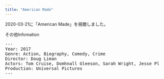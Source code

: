 ```yaml
---
title: "American Made"
---
```

2020-03-21に「American Made」を視聴しました。

その他Infomation
<pre>
---
Year: 2017
Genre: Action, Biography, Comedy, Crime
Director: Doug Liman
Actors: Tom Cruise, Domhnall Gleeson, Sarah Wright, Jesse Plemons
Production: Universal Pictures
---
</pre>